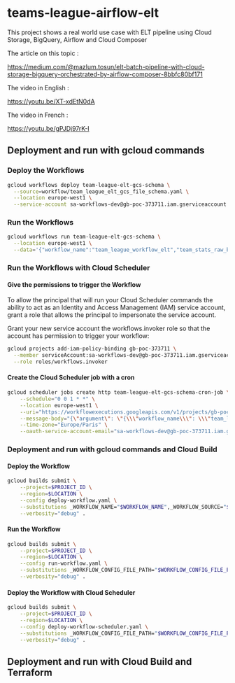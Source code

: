 # teams-league-airflow-elt

This project shows a real world use case with ELT pipeline using Cloud Storage, BigQuery, Airflow and Cloud Composer

The article on this topic :

https://medium.com/@mazlum.tosun/elt-batch-pipeline-with-cloud-storage-bigquery-orchestrated-by-airflow-composer-8bbfc80bf171

The video in English :

https://youtu.be/XT-xdEtN0dA

The video in French :

https://youtu.be/gPJDj97rK-I

## Deployment and run with gcloud commands

### Deploy the Workflows

```bash
gcloud workflows deploy team-league-elt-gcs-schema \
  --source=workflow/team_league_elt_gcs_file_schema.yaml \
  --location europe-west1 \
  --service-account sa-workflows-dev@gb-poc-373711.iam.gserviceaccount.com
```

### Run the Workflows

```bash
gcloud workflows run team-league-elt-gcs-schema \
  --location europe-west1 \
  --data='{"workflow_name":"team_league_workflow_elt","team_stats_raw_bq_create_disposition":"CREATE_NEVER","team_stats_raw_bq_write_disposition":"WRITE_APPEND","team_stats_raw_bq_source_format":"NEWLINE_DELIMITED_JSON","team_stats_raw_bq_schema_uri":"gs://mazlum_dev/workflows/team_league/schema/team_stats_raw_table_schema.json","dataset":"mazlum_test","team_stat_table":"team_stat","team_stat_raw_table":"team_stat_raw","team_stats_raw_files_hot_source_uri":"gs://mazlum_dev/workflows/team_league/elt/hot/*.json","team_stats_raw_files_cold_destination_uri":"gs://mazlum_dev/workflows/team_league/elt/cold/"}'
```

### Run the Workflows with Cloud Scheduler

#### Give the permissions to trigger the Workflow

To allow the principal that will run your Cloud Scheduler commands the ability to act as an Identity and Access Management
(IAM) service account, grant a role that allows the principal to impersonate the service account.

Grant your new service account the workflows.invoker role so that the account has permission to trigger your workflow:

```bash
gcloud projects add-iam-policy-binding gb-poc-373711 \
  --member serviceAccount:sa-workflows-dev@gb-poc-373711.iam.gserviceaccount.com \
  --role roles/workflows.invoker
```

#### Create the Cloud Scheduler job with a cron

```bash
gcloud scheduler jobs create http team-league-elt-gcs-schema-cron-job \
    --schedule="0 0 1 * *" \
    --location europe-west1 \
    --uri="https://workflowexecutions.googleapis.com/v1/projects/gb-poc-373711/locations/europe-west1/workflows/team-league-elt-gcs-schema/executions" \
    --message-body="{\"argument\": \"{\\\"workflow_name\\\": \\\"team_league_workflow_elt\\\",\\\"team_stats_raw_bq_create_disposition\\\": \\\"CREATE_NEVER\\\",\\\"team_stats_raw_bq_write_disposition\\\": \\\"WRITE_APPEND\\\",\\\"team_stats_raw_bq_source_format\\\": \\\"NEWLINE_DELIMITED_JSON\\\",\\\"team_stats_raw_bq_schema_uri\\\": \\\"gs://mazlum_dev/workflows/team_league/schema/team_stats_raw_table_schema.json\\\",\\\"dataset\\\": \\\"mazlum_test\\\",\\\"team_stat_table\\\": \\\"team_stat\\\",\\\"team_stat_raw_table\\\": \\\"team_stat_raw\\\",\\\"team_stats_raw_files_hot_source_uri\\\": \\\"gs://mazlum_dev/workflows/team_league/elt/hot/*.json\\\",\\\"team_stats_raw_files_cold_destination_uri\\\": \\\"gs://mazlum_dev/workflows/team_league/elt/cold/\\\"}\"}" \
    --time-zone="Europe/Paris" \
    --oauth-service-account-email="sa-workflows-dev@gb-poc-373711.iam.gserviceaccount.com"
```

### Deployment and run with gcloud commands and Cloud Build

#### Deploy the Workflow

```bash
gcloud builds submit \
    --project=$PROJECT_ID \
    --region=$LOCATION \
    --config deploy-workflow.yaml \
    --substitutions _WORKFLOW_NAME="$WORKFLOW_NAME",_WORKFLOW_SOURCE="$WORKFLOW_SOURCE",_WORKFLOW_SA="$WORKFLOW_SA" \
    --verbosity="debug" .
```

#### Run the Workflow

```bash
gcloud builds submit \
    --project=$PROJECT_ID \
    --region=$LOCATION \
    --config run-workflow.yaml \
    --substitutions _WORKFLOW_CONFIG_FILE_PATH="$WORKFLOW_CONFIG_FILE_PATH",_WORKFLOW_NAME="$WORKFLOW_NAME" \
    --verbosity="debug" .
```

#### Deploy the Workflow with Cloud Scheduler

```bash
gcloud builds submit \
    --project=$PROJECT_ID \
    --region=$LOCATION \
    --config deploy-workflow-scheduler.yaml \
    --substitutions _WORKFLOW_CONFIG_FILE_PATH="$WORKFLOW_CONFIG_FILE_PATH",_WORKFLOW_URI="$WORKFLOW_URI",_WORKFLOW_SCHEDULER_NAME="$WORKFLOW_SCHEDULER_NAME",_WORKFLOW_SCHEDULER_INTERVAL="$WORKFLOW_SCHEDULER_INTERVAL",_WORKFLOW_SCHEDULER_TIME_ZONE="$WORKFLOW_SCHEDULER_TIME_ZONE",_WORKFLOW_SCHEDULER_SA="$WORKFLOW_SCHEDULER_SA" \
    --verbosity="debug" .
```

## Deployment and run with Cloud Build and Terraform

